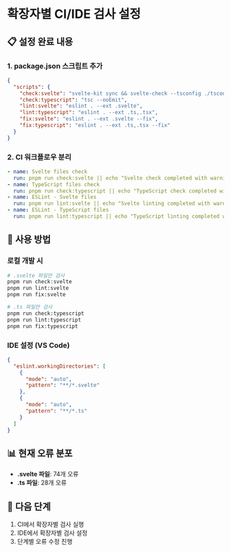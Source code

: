 # 확장자별 CI/IDE 검사 설정

## 📋 설정 완료 내용

### 1. package.json 스크립트 추가

```json
{
  "scripts": {
    "check:svelte": "svelte-kit sync && svelte-check --tsconfig ./tsconfig.json 2>&1 | grep '\\.svelte:' || echo 'No .svelte errors found'",
    "check:typescript": "tsc --noEmit",
    "lint:svelte": "eslint . --ext .svelte",
    "lint:typescript": "eslint . --ext .ts,.tsx",
    "fix:svelte": "eslint . --ext .svelte --fix",
    "fix:typescript": "eslint . --ext .ts,.tsx --fix"
  }
}
```

### 2. CI 워크플로우 분리

```yaml
- name: Svelte files check
  run: pnpm run check:svelte || echo "Svelte check completed with warnings"
- name: TypeScript files check
  run: pnpm run check:typescript || echo "TypeScript check completed with warnings"
- name: ESLint - Svelte files
  run: pnpm run lint:svelte || echo "Svelte linting completed with warnings"
- name: ESLint - TypeScript files
  run: pnpm run lint:typescript || echo "TypeScript linting completed with warnings"
```

## 🎯 사용 방법

### 로컬 개발 시

```bash
# .svelte 파일만 검사
pnpm run check:svelte
pnpm run lint:svelte
pnpm run fix:svelte

# .ts 파일만 검사
pnpm run check:typescript
pnpm run lint:typescript
pnpm run fix:typescript
```

### IDE 설정 (VS Code)

```json
{
  "eslint.workingDirectories": [
    {
      "mode": "auto",
      "pattern": "**/*.svelte"
    },
    {
      "mode": "auto",
      "pattern": "**/*.ts"
    }
  ]
}
```

## 📊 현재 오류 분포

- **.svelte 파일**: 74개 오류
- **.ts 파일**: 28개 오류

## 🔄 다음 단계

1. CI에서 확장자별 검사 실행
2. IDE에서 확장자별 검사 설정
3. 단계별 오류 수정 진행
